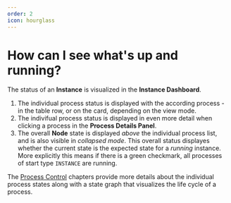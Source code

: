 ```yaml
---
order: 2
icon: hourglass
---
```


# How can I see what's up and running?

The status of an **Instance** is visualized in the **Instance Dashboard**.

1. The individual process status is displayed with the according process - in the table row, or on the card, depending on the view mode.
2. The indivifual process status is displayed in even more detail when clicking a process in the **Process Details Panel**.
3. The overall **Node** state is displayed _above_ the individual process list, and is also visible in _collapsed mode_. This overall status displayes whether the current state is the expected state for a _running_ instance. More explicitly this means if there is a green checkmark, all processes of start type `INSTANCE` are running.

The [Process Control](/user/processcontrol/#process-control) chapters provide more details about the individual process states along with a state graph that visualizes the life cycle of a process.
